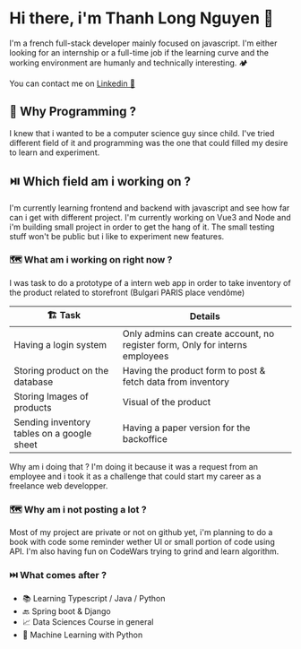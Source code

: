 # Hi there, i'm Thanh Long Nguyen 👋

I'm a french full-stack developer mainly focused on javascript. I'm either looking for an internship or a full-time job if the learning curve and the working environment are humanly and technically interesting. 🏕️

You can contact me on [Linkedin 🔗](https://www.linkedin.com/in/thanh-nguyen-paris/) 


## 🧭 Why Programming ? 

I knew that i wanted to be a computer science guy since child. I've tried 
different field of it and programming was the one that could filled my desire
to learn and experiment. 


## ⏯️ Which field am i working on ?

I'm currently learning frontend and backend with javascript and see how far can i get with different project.
I'm currently working on Vue3 and Node and i'm building small project in order to get the hang of it.
The small testing stuff won't be public but i like to experiment new features.

### 🗺️ What am i working on right now ?

I was task to do a prototype of a intern web app in order to take inventory of the product related to storefront (Bulgari PARIS place vendôme)

| 🏗️  Task                                  | Details |
-------------------------------------------------- | --- 
Having a login system|  Only admins can create account, no register form, Only for interns employees
Storing product on the database  |  Having the product form to post & fetch data from inventory
Storing Images of products  | Visual of the product
Sending inventory tables on a google sheet | Having a paper version for the backoffice  

Why am i doing that ?
I'm doing it because it was a request from an employee and i took it as a challenge that could start my career as a freelance web developper.

### 🗺️ Why am i not posting a lot ?

Most of my project are private or not on github yet, i'm planning to do a book with code some reminder wether UI or small portion of code using API.
I'm also having fun on CodeWars trying to grind and learn algorithm.

### ⏭️ What comes after ?

- 📚 Learning Typescript / Java / Python
- 🔙 Spring boot & Django
- 📈 Data Sciences Course in general
- 🤖 Machine Learning with Python
